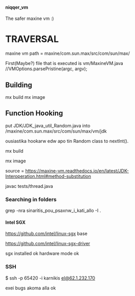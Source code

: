 #### niqqer_vm
The safer maxine vm :)


  
# TRAVERSAL

maxine vm path =  maxine/com.sun.max/src/com/sun/max/

First(Maybe?) file that is executed is vm/MaxineVM.java //VMOptions.parsePristine(argc, argv); 




## Building

mx build
mx image



## Function Hooking 
put JDK/JDK_java_util_Random.java into /maxine/com.sun.max/src/com/sun/max/vm/jdk

ousiastika hookarw edw apo tin Random class to nextInt().

mx build

mx image

source = https://maxine-vm.readthedocs.io/en/latest/JDK-Interoperation.html#method-substitution

javac tests/thread.java

### Searching in folders
grep -nra sinaritis_pou_psaxnw_i_kati_allo -I .

#### Intel SGX

https://github.com/intel/linux-sgx base

https://github.com/intel/linux-sgx-driver 

sgx installed ok hardware mode ok

### SSH

$  ssh -p 65420 -i karnikis el@62.1.232.170

exei bugs akoma alla ok
